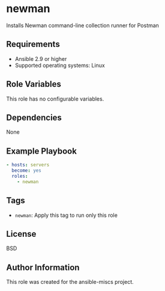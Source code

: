 newman
=========

Installs Newman command-line collection runner for Postman

Requirements
------------

- Ansible 2.9 or higher
- Supported operating systems: Linux

Role Variables
--------------

This role has no configurable variables.

Dependencies
------------

None

Example Playbook
----------------

```yaml
- hosts: servers
  become: yes
  roles:
    - newman
```

Tags
----

- `newman`: Apply this tag to run only this role

License
-------

BSD

Author Information
------------------

This role was created for the ansible-miscs project.

